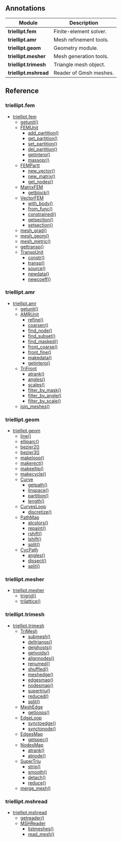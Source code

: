 <!--
{
  "webtitle": "Modules — triellipt documentation",
  "doctitle": "triellipt — Modules"
}
-->

## Annotations

Module                   | Description           
------------------------ | ----------------------
<b>triellipt.fem</b>     | Finite-element solver.
<b>triellipt.amr</b>     | Mesh refinement tools.
<b>triellipt.geom</b>    | Geometry module.      
<b>triellipt.mesher</b>  | Mesh generation tools.
<b>triellipt.trimesh</b> | Triangle mesh object. 
<b>triellipt.mshread</b> | Reader of Gmsh meshes.

## Reference

### triellipt.fem

<p>
<ul class="ref-list" id="mod-refs">
    <li><a href="triellipt.fem.md#triellipt.fem">triellipt.fem</a>
        <ul>
            <li><a href="triellipt.fem.md#getunit">getunit()</a></li>
            <li><a href="triellipt.fem.md#femunit">FEMUnit</a>
                <ul>
                    <li><a href="triellipt.fem.md#add_partition">add_partition()</a></li>
                    <li><a href="triellipt.fem.md#get_partition">get_partition()</a></li>
                    <li><a href="triellipt.fem.md#set_partition">set_partition()</a></li>
                    <li><a href="triellipt.fem.md#del_partition">del_partition()</a></li>
                    <li><a href="triellipt.fem.md#getinterp">getinterp()</a></li>
                    <li><a href="triellipt.fem.md#massopr">massopr()</a></li>
                </ul>
            </li>
            <li><a href="triellipt.fem.md#fempartt">FEMPartt</a>
                <ul>
                    <li><a href="triellipt.fem.md#new_vector">new_vector()</a></li>
                    <li><a href="triellipt.fem.md#new_matrix">new_matrix()</a></li>
                    <li><a href="triellipt.fem.md#get_nodes">get_nodes()</a></li>
                </ul>
            </li>
            <li><a href="triellipt.fem.md#matrixfem">MatrixFEM</a>
                <ul>
                    <li><a href="triellipt.fem.md#getblock">getblock()</a></li>
                </ul>
            </li>
            <li><a href="triellipt.fem.md#vectorfem">VectorFEM</a>
                <ul>
                    <li><a href="triellipt.fem.md#with_body">with_body()</a></li>
                    <li><a href="triellipt.fem.md#from_func">from_func()</a></li>
                    <li><a href="triellipt.fem.md#constrained">constrained()</a></li>
                    <li><a href="triellipt.fem.md#getsection">getsection()</a></li>
                    <li><a href="triellipt.fem.md#setsection">setsection()</a></li>
                </ul>
            </li>
            <li><a href="triellipt.fem.md#mesh_grad">mesh_grad()</a></li>
            <li><a href="triellipt.fem.md#mesh_geom">mesh_geom()</a></li>
            <li><a href="triellipt.fem.md#mesh_metric">mesh_metric()</a></li>
            <li><a href="triellipt.fem.md#gettransp">gettransp()</a></li>
            <li><a href="triellipt.fem.md#transpunit">TranspUnit</a>
                <ul>
                    <li><a href="triellipt.fem.md#constr">constr()</a></li>
                    <li><a href="triellipt.fem.md#transp">transp()</a></li>
                    <li><a href="triellipt.fem.md#source">source()</a></li>
                    <li><a href="triellipt.fem.md#newdata">newdata()</a></li>
                    <li><a href="triellipt.fem.md#newcoeff">newcoeff()</a></li>
                </ul>
            </li>
        </ul>
    </li>
</ul>
</p>

### triellipt.amr

<p>
<ul class="ref-list" id="mod-refs">
    <li><a href="triellipt.amr.md#triellipt.amr">triellipt.amr</a>
        <ul>
            <li><a href="triellipt.amr.md#getunit">getunit()</a></li>
            <li><a href="triellipt.amr.md#amrunit">AMRUnit</a>
                <ul>
                    <li><a href="triellipt.amr.md#refine">refine()</a></li>
                    <li><a href="triellipt.amr.md#coarsen">coarsen()</a></li>
                    <li><a href="triellipt.amr.md#find_node">find_node()</a></li>
                    <li><a href="triellipt.amr.md#find_subset">find_subset()</a></li>
                    <li><a href="triellipt.amr.md#find_masked">find_masked()</a></li>
                    <li><a href="triellipt.amr.md#front_coarse">front_coarse()</a></li>
                    <li><a href="triellipt.amr.md#front_fine">front_fine()</a></li>
                    <li><a href="triellipt.amr.md#makedata">makedata()</a></li>
                    <li><a href="triellipt.amr.md#getinterp">getinterp()</a></li>
                </ul>
            </li>
            <li><a href="triellipt.amr.md#trifront">TriFront</a>
                <ul>
                    <li><a href="triellipt.amr.md#atrank">atrank()</a></li>
                    <li><a href="triellipt.amr.md#angles">angles()</a></li>
                    <li><a href="triellipt.amr.md#scales">scales()</a></li>
                    <li><a href="triellipt.amr.md#filter_by_mask">filter_by_mask()</a></li>
                    <li><a href="triellipt.amr.md#filter_by_angle">filter_by_angle()</a></li>
                    <li><a href="triellipt.amr.md#filter_by_scale">filter_by_scale()</a></li>
                </ul>
            </li>
            <li><a href="triellipt.amr.md#join_meshes">join_meshes()</a></li>
        </ul>
    </li>
</ul>
</p>

### triellipt.geom

<p>
<ul class="ref-list" id="mod-refs">
    <li><a href="triellipt.geom.md#triellipt.geom">triellipt.geom</a>
        <ul>
            <li><a href="triellipt.geom.md#line">line()</a></li>
            <li><a href="triellipt.geom.md#elliparc">elliparc()</a></li>
            <li><a href="triellipt.geom.md#bezier2">bezier2()</a></li>
            <li><a href="triellipt.geom.md#bezier3">bezier3()</a></li>
            <li><a href="triellipt.geom.md#makeloop">makeloop()</a></li>
            <li><a href="triellipt.geom.md#makerect">makerect()</a></li>
            <li><a href="triellipt.geom.md#makeellip">makeellip()</a></li>
            <li><a href="triellipt.geom.md#makecycle">makecycle()</a></li>
            <li><a href="triellipt.geom.md#curve">Curve</a>
                <ul>
                    <li><a href="triellipt.geom.md#getpath">getpath()</a></li>
                    <li><a href="triellipt.geom.md#linspace">linspace()</a></li>
                    <li><a href="triellipt.geom.md#partition">partition()</a></li>
                    <li><a href="triellipt.geom.md#length">length()</a></li>
                </ul>
            </li>
            <li><a href="triellipt.geom.md#curvesloop">CurvesLoop</a>
                <ul>
                    <li><a href="triellipt.geom.md#discretize">discretize()</a></li>
                </ul>
            </li>
            <li><a href="triellipt.geom.md#pathmap">PathMap</a>
                <ul>
                    <li><a href="triellipt.geom.md#atcolors">atcolors()</a></li>
                    <li><a href="triellipt.geom.md#repaint">repaint()</a></li>
                    <li><a href="triellipt.geom.md#rshift">rshift()</a></li>
                    <li><a href="triellipt.geom.md#lshift">lshift()</a></li>
                    <li><a href="triellipt.geom.md#split">split()</a></li>
                </ul>
            </li>
            <li><a href="triellipt.geom.md#cycpath">CycPath</a>
                <ul>
                    <li><a href="triellipt.geom.md#angles">angles()</a></li>
                    <li><a href="triellipt.geom.md#dissect">dissect()</a></li>
                    <li><a href="triellipt.geom.md#split-1">split()</a></li>
                </ul>
            </li>
        </ul>
    </li>
</ul>
</p>

### triellipt.mesher

<p>
<ul class="ref-list" id="mod-refs">
    <li><a href="triellipt.mesher.md#triellipt.mesher">triellipt.mesher</a>
        <ul>
            <li><a href="triellipt.mesher.md#trigrid">trigrid()</a></li>
            <li><a href="triellipt.mesher.md#trilattice">trilattice()</a></li>
        </ul>
    </li>
</ul>
</p>

### triellipt.trimesh

<p>
<ul class="ref-list" id="mod-refs">
    <li><a href="triellipt.trimesh.md#triellipt.trimesh">triellipt.trimesh</a>
        <ul>
            <li><a href="triellipt.trimesh.md#trimesh">TriMesh</a>
                <ul>
                    <li><a href="triellipt.trimesh.md#submesh">submesh()</a></li>
                    <li><a href="triellipt.trimesh.md#deltriangs">deltriangs()</a></li>
                    <li><a href="triellipt.trimesh.md#delghosts">delghosts()</a></li>
                    <li><a href="triellipt.trimesh.md#getvoids">getvoids()</a></li>
                    <li><a href="triellipt.trimesh.md#alignnodes">alignnodes()</a></li>
                    <li><a href="triellipt.trimesh.md#renumed">renumed()</a></li>
                    <li><a href="triellipt.trimesh.md#shuffled">shuffled()</a></li>
                    <li><a href="triellipt.trimesh.md#meshedge">meshedge()</a></li>
                    <li><a href="triellipt.trimesh.md#edgesmap">edgesmap()</a></li>
                    <li><a href="triellipt.trimesh.md#nodesmap">nodesmap()</a></li>
                    <li><a href="triellipt.trimesh.md#supertriu">supertriu()</a></li>
                    <li><a href="triellipt.trimesh.md#reduced">reduced()</a></li>
                    <li><a href="triellipt.trimesh.md#split">split()</a></li>
                </ul>
            </li>
            <li><a href="triellipt.trimesh.md#meshedge-1">MeshEdge</a>
                <ul>
                    <li><a href="triellipt.trimesh.md#getloops">getloops()</a></li>
                </ul>
            </li>
            <li><a href="triellipt.trimesh.md#edgeloop">EdgeLoop</a>
                <ul>
                    <li><a href="triellipt.trimesh.md#synctoedge">synctoedge()</a></li>
                    <li><a href="triellipt.trimesh.md#synctonode">synctonode()</a></li>
                </ul>
            </li>
            <li><a href="triellipt.trimesh.md#edgesmap-1">EdgesMap</a>
                <ul>
                    <li><a href="triellipt.trimesh.md#getspec">getspec()</a></li>
                </ul>
            </li>
            <li><a href="triellipt.trimesh.md#nodesmap-1">NodesMap</a>
                <ul>
                    <li><a href="triellipt.trimesh.md#atrank">atrank()</a></li>
                    <li><a href="triellipt.trimesh.md#atnode">atnode()</a></li>
                </ul>
            </li>
            <li><a href="triellipt.trimesh.md#supertriu-1">SuperTriu</a>
                <ul>
                    <li><a href="triellipt.trimesh.md#strip">strip()</a></li>
                    <li><a href="triellipt.trimesh.md#smooth">smooth()</a></li>
                    <li><a href="triellipt.trimesh.md#detach">detach()</a></li>
                    <li><a href="triellipt.trimesh.md#reduce">reduce()</a></li>
                </ul>
            </li>
            <li><a href="triellipt.trimesh.md#merge_mesh">merge_mesh()</a></li>
        </ul>
    </li>
</ul>
</p>

### triellipt.mshread

<p>
<ul class="ref-list" id="mod-refs">
    <li><a href="triellipt.mshread.md#triellipt.mshread">triellipt.mshread</a>
        <ul>
            <li><a href="triellipt.mshread.md#getreader">getreader()</a></li>
            <li><a href="triellipt.mshread.md#mshreader">MSHReader</a>
                <ul>
                    <li><a href="triellipt.mshread.md#listmeshes">listmeshes()</a></li>
                    <li><a href="triellipt.mshread.md#read_mesh">read_mesh()</a></li>
                </ul>
            </li>
        </ul>
    </li>
</ul>
</p>